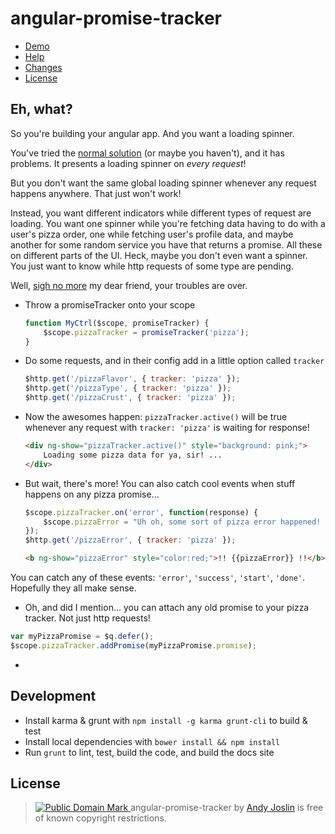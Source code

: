 angular-promise-tracker
=======================

* [Demo](http://plnkr.co/edit/3uAe0NdXLz1lCYlhpaMp?p=preview)
* [Help](https://github.com/ajoslin/angular-promise-tracker/wiki)
* [Changes](https://github.com/ajoslin/angular-promise-tracker/tree/master/CHANGELOG.md)
* [License](#license)


## Eh, what?

So you're building your angular app.  And you want a loading spinner.

You've tried the [normal solution](http://jsfiddle.net/zdam/dBR2r/) (or maybe you haven't), and it has problems.  It presents a loading spinner on *every request*!

But you don't want the same global loading spinner whenever any request happens anywhere. That just won't work!

Instead, you want different indicators while different types of request are loading.  You want one spinner while you're fetching data having to do with a user's pizza order, one while fetching user's profile data, and maybe another for some random service you have that returns a promise. All these on different parts of the UI.  Heck, maybe you don't even want a spinner.  You just want to know while http requests of some type are pending.

Well, [sigh no more](http://www.youtube.com/watch?v=eltHv58l8ig) my dear friend, your troubles are over.


* Throw a promiseTracker onto your scope

  ```js
  function MyCtrl($scope, promiseTracker) {
      $scope.pizzaTracker = promiseTracker('pizza');
  }
  ```

* Do some requests, and in their config add in a little option called `tracker`

  ```js
  $http.get('/pizzaFlavor', { tracker: 'pizza' });
  $http.get('/pizzaType', { tracker: 'pizza' });
  $http.get('/pizzaCrust', { tracker: 'pizza' });
  ```

* Now the awesomes happen: `pizzaTracker.active()` will be true whenever any request with `tracker: 'pizza'` is waiting for response!
 

  ```html
  <div ng-show="pizzaTracker.active()" style="background: pink;">
      Loading some pizza data for ya, sir! ...
  </div>
  ```

* But wait, there's more! You can also catch cool events when stuff happens on any pizza promise...

  ```js
  $scope.pizzaTracker.on('error', function(response) {
      $scope.pizzaError = "Uh oh, some sort of pizza error happened! " + response.data;
  });
  $http.get('/pizzaError', { tracker: 'pizza' });
  ```
  ```html
  <b ng-show="pizzaError" style="color:red;">!! {{pizzaError}} !!</b>
  ```

You can catch any of these events: `'error'`, `'success'`, `'start'`, `'done'`.  Hopefully they all make sense.

*  Oh, and did I mention... you can attach any old promise to your pizza tracker.  Not just http requests!

  ```js
  var myPizzaPromise = $q.defer();
  $scope.pizzaTracker.addPromise(myPizzaPromise.promise);
  ```

-

## Development

* Install karma & grunt with `npm install -g karma grunt-cli` to build & test
* Install local dependencies with `bower install && npm install`
* Run `grunt` to lint, test, build the code, and build the docs site

## <a id="license"></a>License

> <a rel="license" href="http://creativecommons.org/publicdomain/mark/1.0/"> <img src="http://i.creativecommons.org/p/mark/1.0/80x15.png" style="border-style: none;" alt="Public Domain Mark" /> </a> <span property="dct:title">angular-promise-tracker</span> by <a href="http://andybam.com" rel="dct:creator"><span property="dct:title">Andy Joslin</span></a> is free of known copyright restrictions.
